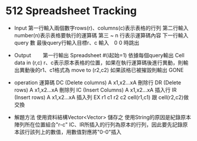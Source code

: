# 512 Spreadsheet Tracking

+ Input
    第一行輸入兩個數字rows(r)、columns(c)表示表格的行列
    第二行輸入number(n)表示表格要執行的運算碼
    第三 ~ n 行表示運算碼內容
    下一行輸入query 數
    最後query行輸入目標r、c
    輸入　0 0 時跳出
+ Output
　　第一行輸出 Spreadsheet #(i起始=1)
    依據每個query輸出 Cell data in (r,c)
    r、c表示原本表格的位置，如果在執行運算碼後進行異動，則輸出異動後的r1、c1格式為 move to (r2,c2)
    如果該格已被摧毀則輸出 GONE

+ operation 運算碼
    DC (Delete columns) A x1,x2...xA
    刪除行
    DR (Delete rows) A x1,x2...xA
    刪除列
    IC (Insert Columns) A x1,x2...xA
    插入行
    IR (Insert rows) A x1,x2...xA
    插入列
    EX r1 c1 r2 c2 
    cell(r1,c1) 跟 cell(r2,c2)做交換

+ 解題方法
    使用資料結構Vector<Vector<String>> 儲存之
    使用String的原因是紀錄原本陣列所在位置組合"r-c"
    IC、IR所插入的行列為原本的行列，因此要先記錄原本該行該列上的數值，用數值對應將"0-0"插入